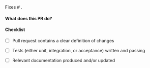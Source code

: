 Fixes # .

#### What does this PR do?

#### Checklist
- [  ] Pull request contains a clear definition of changes
- [  ] Tests (either unit, integration, or acceptance) written and passing
- [  ] Relevant documentation produced and/or updated

